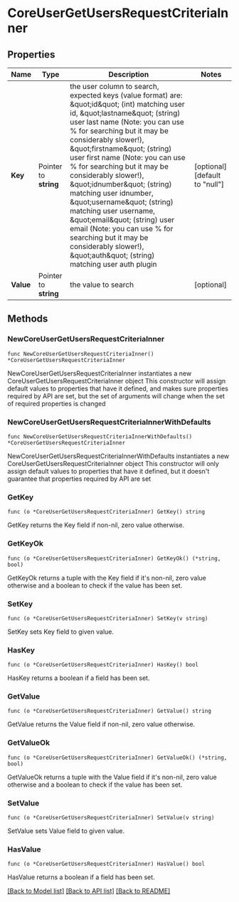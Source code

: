 # CoreUserGetUsersRequestCriteriaInner

## Properties

Name | Type | Description | Notes
------------ | ------------- | ------------- | -------------
**Key** | Pointer to **string** | the user column to search, expected keys (value format) are:                                 \&quot;id\&quot; (int) matching user id,                                 \&quot;lastname\&quot; (string) user last name (Note: you can use % for searching but it may be considerably slower!),                                 \&quot;firstname\&quot; (string) user first name (Note: you can use % for searching but it may be considerably slower!),                                 \&quot;idnumber\&quot; (string) matching user idnumber,                                 \&quot;username\&quot; (string) matching user username,                                 \&quot;email\&quot; (string) user email (Note: you can use % for searching but it may be considerably slower!),                                 \&quot;auth\&quot; (string) matching user auth plugin | [optional] [default to "null"]
**Value** | Pointer to **string** | the value to search | [optional] 

## Methods

### NewCoreUserGetUsersRequestCriteriaInner

`func NewCoreUserGetUsersRequestCriteriaInner() *CoreUserGetUsersRequestCriteriaInner`

NewCoreUserGetUsersRequestCriteriaInner instantiates a new CoreUserGetUsersRequestCriteriaInner object
This constructor will assign default values to properties that have it defined,
and makes sure properties required by API are set, but the set of arguments
will change when the set of required properties is changed

### NewCoreUserGetUsersRequestCriteriaInnerWithDefaults

`func NewCoreUserGetUsersRequestCriteriaInnerWithDefaults() *CoreUserGetUsersRequestCriteriaInner`

NewCoreUserGetUsersRequestCriteriaInnerWithDefaults instantiates a new CoreUserGetUsersRequestCriteriaInner object
This constructor will only assign default values to properties that have it defined,
but it doesn't guarantee that properties required by API are set

### GetKey

`func (o *CoreUserGetUsersRequestCriteriaInner) GetKey() string`

GetKey returns the Key field if non-nil, zero value otherwise.

### GetKeyOk

`func (o *CoreUserGetUsersRequestCriteriaInner) GetKeyOk() (*string, bool)`

GetKeyOk returns a tuple with the Key field if it's non-nil, zero value otherwise
and a boolean to check if the value has been set.

### SetKey

`func (o *CoreUserGetUsersRequestCriteriaInner) SetKey(v string)`

SetKey sets Key field to given value.

### HasKey

`func (o *CoreUserGetUsersRequestCriteriaInner) HasKey() bool`

HasKey returns a boolean if a field has been set.

### GetValue

`func (o *CoreUserGetUsersRequestCriteriaInner) GetValue() string`

GetValue returns the Value field if non-nil, zero value otherwise.

### GetValueOk

`func (o *CoreUserGetUsersRequestCriteriaInner) GetValueOk() (*string, bool)`

GetValueOk returns a tuple with the Value field if it's non-nil, zero value otherwise
and a boolean to check if the value has been set.

### SetValue

`func (o *CoreUserGetUsersRequestCriteriaInner) SetValue(v string)`

SetValue sets Value field to given value.

### HasValue

`func (o *CoreUserGetUsersRequestCriteriaInner) HasValue() bool`

HasValue returns a boolean if a field has been set.


[[Back to Model list]](../README.md#documentation-for-models) [[Back to API list]](../README.md#documentation-for-api-endpoints) [[Back to README]](../README.md)


